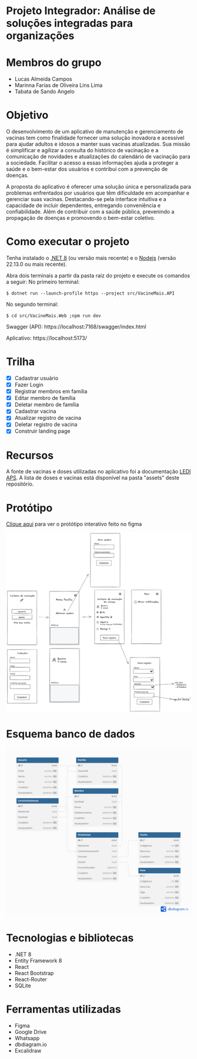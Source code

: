 # Projeto Integrador: Análise de soluções integradas para organizações

# Membros do grupo

- Lucas Almeida Campos
- Marinna Farias de Oliveira Lins Lima
- Tabata de Sando Angelo

# Objetivo
O desenvolvimento de um aplicativo de manutenção e gerenciamento de vacinas tem como finalidade fornecer uma solução inovadora e acessível para ajudar adultos e idosos a manter suas vacinas atualizadas. Sua missão é simplificar e agilizar a consulta do histórico de vacinação e a comunicação de novidades e atualizações do calendário de vacinação para a sociedade. Facilitar o acesso a essas informações ajuda a proteger a saúde e o bem-estar dos usuários e contribui com a prevenção de doenças.

A proposta do aplicativo é oferecer uma solução única e personalizada para problemas enfrentados por usuários que têm dificuldade em acompanhar e gerenciar suas vacinas. Destacando-se pela interface intuitiva e a capacidade de incluir dependentes, entregando conveniência e confiabilidade. Além de contribuir com a saúde pública, prevenindo a propagação de doenças e promovendo o bem-estar coletivo.

# Como executar o projeto

Tenha instalado o [.NET 8](https://dotnet.microsoft.com/pt-br/download/dotnet) (ou versão mais recente) e o [Nodejs](https://nodejs.org/pt) (versão 22.13.0 ou mais recente).

Abra dois terminais a partir da pasta raíz do projeto e execute os comandos a seguir:
No primeiro terminal:
```console
$ dotnet run --launch-profile https --project src/VacineMais.API
```
No segundo terminal:
```console
$ cd src/VacineMais.Web ;npm run dev
```

Swagger (API): https://localhost:7168/swagger/index.html

Aplicativo: https://localhost:5173/


# Trilha

- [X] Cadastrar usuário
- [X] Fazer Login
- [X] Registrar membros em família
- [X] Editar membro de família
- [X] Deletar membro de família
- [X] Cadastrar vacina
- [X] Atualizar registro de vacina
- [X] Deletar registro de vacina
- [X] Construir landing page

# Recursos

A fonte de vacinas e doses utilizadas no aplicativo foi a documentação [LEDI APS](https://integracao.esusab.ufsc.br/ledi/documentacao/index.html). A lista de doses e vacinas está disponível na pasta "assets" deste repositório.
  
# Protótipo

[Clique aqui](https://www.figma.com/proto/1VPxk0XyPZ0k8WPUfMlfHg/Carteira-de-Vacina%C3%A7%C3%A3o-Digital?node-id=0-1&t=pGyq08SuHhkjWkko-1) para ver o protótipo interativo feito no figma

![image](./assets/prototipo.png)

# Esquema banco de dados
![image](./assets/db_schema.png)

# Tecnologias e bibliotecas
- .NET 8
- Entity Framework 8
- React
- React Bootstrap
- React-Router
- SQLite

# Ferramentas utilizadas
- Figma
- Google Drive
- Whatsapp
- dbdiagram.io
- Excalidraw
